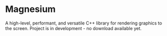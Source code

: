 # Magnesium

A high-level, performant, and versatile C++ library for rendering graphics to the screen.
Project is in development - no download available yet.
